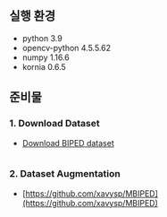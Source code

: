 ## 실행 환경

* python 3.9
* opencv-python 4.5.5.62
* numpy 1.16.6
* kornia 0.6.5

## 준비물

### 1. Download Dataset 
* [Download BIPED dataset](https://drive.google.com/drive/folders/1lZuvJxL4dvhVGgiITmZsjUJPBBrFI_bM?usp=sharing)

```

```

### 2. Dataset Augmentation
* [https://github.com/xavysp/MBIPED](https://github.com/xavysp/MBIPED)
